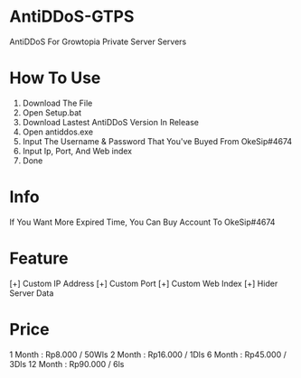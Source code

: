 # AntiDDoS-GTPS
AntiDDoS For Growtopia Private Server Servers

# How To Use
1. Download The File
2. Open Setup.bat
3. Download Lastest AntiDDoS Version In Release
4. Open antiddos.exe
5. Input The Username & Password That You've Buyed From OkeSip#4674
6. Input Ip, Port, And Web index
7. Done

# Info
If You Want More Expired Time, You Can Buy Account To OkeSip#4674

# Feature
[+] Custom IP Address
[+] Custom Port
[+] Custom Web Index
[+] Hider Server Data

# Price
1 Month : Rp8.000 / 50Wls
2 Month : Rp16.000 / 1Dls
6 Month : Rp45.000 / 3Dls
12 Month : Rp90.000 / 6ls
